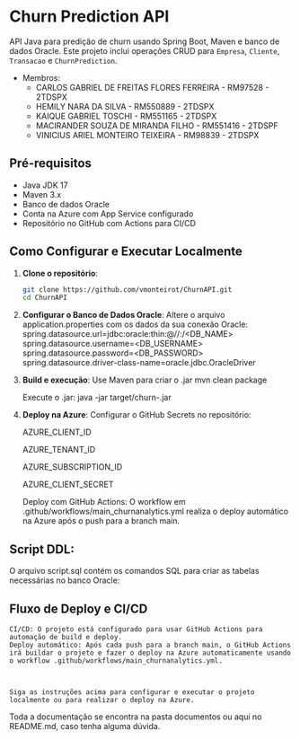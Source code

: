 # Churn Prediction API

API Java para predição de churn usando Spring Boot, Maven e banco de dados Oracle. Este projeto inclui operações CRUD para `Empresa`, `Cliente`, `Transacao` e `ChurnPrediction`.

* Membros:
   * CARLOS GABRIEL DE FREITAS FLORES FERREIRA - RM97528 - 2TDSPX
   * HEMILY NARA DA SILVA - RM550889 - 2TDSPX
   * KAIQUE GABRIEL TOSCHI - RM551165 - 2TDSPX
   * MACIRANDER SOUZA DE MIRANDA FILHO - RM551416 - 2TDSPF
   * VINICIUS ARIEL MONTEIRO TEIXEIRA - RM98839 - 2TDSPX
 

## Pré-requisitos

- Java JDK 17
- Maven 3.x
- Banco de dados Oracle
- Conta na Azure com App Service configurado
- Repositório no GitHub com Actions para CI/CD

## Como Configurar e Executar Localmente

1. **Clone o repositório**:
   ```bash
   git clone https://github.com/vmonteirot/ChurnAPI.git
   cd ChurnAPI

2. **Configurar o Banco de Dados Oracle**:
Altere o arquivo application.properties com os dados da sua conexão Oracle:
  spring.datasource.url=jdbc:oracle:thin:@//<HOST>:<PORT>/<DB_NAME>
  spring.datasource.username=<DB_USERNAME>
  spring.datasource.password=<DB_PASSWORD>
  spring.datasource.driver-class-name=oracle.jdbc.OracleDriver

3. **Build e execução**:
   Use Maven para criar o .jar
    mvn clean package

   Execute o .jar:
    java -jar target/churn-<version>.jar

4. **Deploy na Azure**:
  Configurar o GitHub Secrets no repositório:
  
    AZURE_CLIENT_ID
   
    AZURE_TENANT_ID
   
    AZURE_SUBSCRIPTION_ID
   
    AZURE_CLIENT_SECRET

   
    Deploy com GitHub Actions:
      O workflow em .github/workflows/main_churnanalytics.yml realiza o deploy automático na Azure após o push para a branch main.


## Script DDL:
O arquivo script.sql contém os comandos SQL para criar as tabelas necessárias no banco Oracle:

## Fluxo de Deploy e CI/CD
    CI/CD: O projeto está configurado para usar GitHub Actions para automação de build e deploy.
    Deploy automático: Após cada push para a branch main, o GitHub Actions irá buildar o projeto e fazer o deploy na Azure automaticamente usando o workflow .github/workflows/main_churnanalytics.yml.

    
    
    Siga as instruções acima para configurar e executar o projeto localmente ou para realizar o deploy na Azure.


Toda a documentação se encontra na pasta documentos ou aqui no README.md, caso tenha alguma dúvida.
